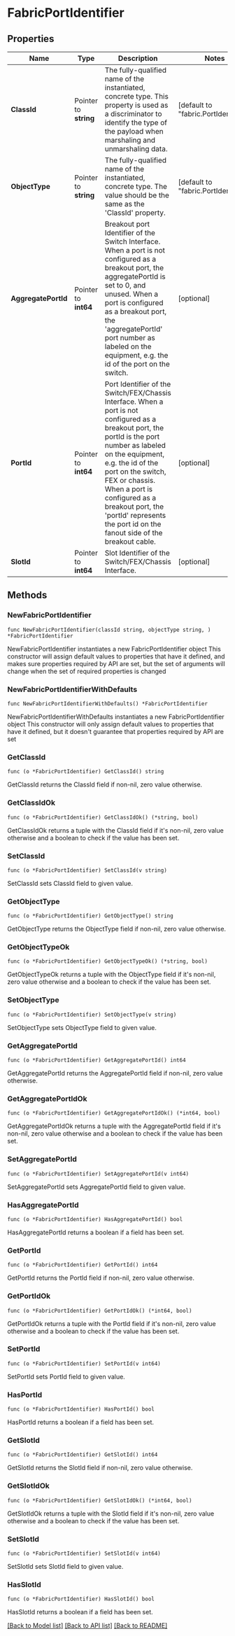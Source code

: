 # FabricPortIdentifier

## Properties

Name | Type | Description | Notes
------------ | ------------- | ------------- | -------------
**ClassId** | Pointer to **string** | The fully-qualified name of the instantiated, concrete type. This property is used as a discriminator to identify the type of the payload when marshaling and unmarshaling data. | [default to "fabric.PortIdentifier"]
**ObjectType** | Pointer to **string** | The fully-qualified name of the instantiated, concrete type. The value should be the same as the &#39;ClassId&#39; property. | [default to "fabric.PortIdentifier"]
**AggregatePortId** | Pointer to **int64** | Breakout port Identifier of the Switch Interface. When a port is not configured as a breakout port, the aggregatePortId is set to 0, and unused. When a port is configured as a breakout port, the &#39;aggregatePortId&#39; port number as labeled on the equipment, e.g. the id of the port on the switch. | [optional] 
**PortId** | Pointer to **int64** | Port Identifier of the Switch/FEX/Chassis Interface. When a port is not configured as a breakout port, the portId is the port number as labeled on the equipment, e.g. the id of the port on the switch, FEX or chassis. When a port is configured as a breakout port, the &#39;portId&#39; represents the port id on the fanout side of the breakout cable. | [optional] 
**SlotId** | Pointer to **int64** | Slot Identifier of the Switch/FEX/Chassis Interface. | [optional] 

## Methods

### NewFabricPortIdentifier

`func NewFabricPortIdentifier(classId string, objectType string, ) *FabricPortIdentifier`

NewFabricPortIdentifier instantiates a new FabricPortIdentifier object
This constructor will assign default values to properties that have it defined,
and makes sure properties required by API are set, but the set of arguments
will change when the set of required properties is changed

### NewFabricPortIdentifierWithDefaults

`func NewFabricPortIdentifierWithDefaults() *FabricPortIdentifier`

NewFabricPortIdentifierWithDefaults instantiates a new FabricPortIdentifier object
This constructor will only assign default values to properties that have it defined,
but it doesn't guarantee that properties required by API are set

### GetClassId

`func (o *FabricPortIdentifier) GetClassId() string`

GetClassId returns the ClassId field if non-nil, zero value otherwise.

### GetClassIdOk

`func (o *FabricPortIdentifier) GetClassIdOk() (*string, bool)`

GetClassIdOk returns a tuple with the ClassId field if it's non-nil, zero value otherwise
and a boolean to check if the value has been set.

### SetClassId

`func (o *FabricPortIdentifier) SetClassId(v string)`

SetClassId sets ClassId field to given value.


### GetObjectType

`func (o *FabricPortIdentifier) GetObjectType() string`

GetObjectType returns the ObjectType field if non-nil, zero value otherwise.

### GetObjectTypeOk

`func (o *FabricPortIdentifier) GetObjectTypeOk() (*string, bool)`

GetObjectTypeOk returns a tuple with the ObjectType field if it's non-nil, zero value otherwise
and a boolean to check if the value has been set.

### SetObjectType

`func (o *FabricPortIdentifier) SetObjectType(v string)`

SetObjectType sets ObjectType field to given value.


### GetAggregatePortId

`func (o *FabricPortIdentifier) GetAggregatePortId() int64`

GetAggregatePortId returns the AggregatePortId field if non-nil, zero value otherwise.

### GetAggregatePortIdOk

`func (o *FabricPortIdentifier) GetAggregatePortIdOk() (*int64, bool)`

GetAggregatePortIdOk returns a tuple with the AggregatePortId field if it's non-nil, zero value otherwise
and a boolean to check if the value has been set.

### SetAggregatePortId

`func (o *FabricPortIdentifier) SetAggregatePortId(v int64)`

SetAggregatePortId sets AggregatePortId field to given value.

### HasAggregatePortId

`func (o *FabricPortIdentifier) HasAggregatePortId() bool`

HasAggregatePortId returns a boolean if a field has been set.

### GetPortId

`func (o *FabricPortIdentifier) GetPortId() int64`

GetPortId returns the PortId field if non-nil, zero value otherwise.

### GetPortIdOk

`func (o *FabricPortIdentifier) GetPortIdOk() (*int64, bool)`

GetPortIdOk returns a tuple with the PortId field if it's non-nil, zero value otherwise
and a boolean to check if the value has been set.

### SetPortId

`func (o *FabricPortIdentifier) SetPortId(v int64)`

SetPortId sets PortId field to given value.

### HasPortId

`func (o *FabricPortIdentifier) HasPortId() bool`

HasPortId returns a boolean if a field has been set.

### GetSlotId

`func (o *FabricPortIdentifier) GetSlotId() int64`

GetSlotId returns the SlotId field if non-nil, zero value otherwise.

### GetSlotIdOk

`func (o *FabricPortIdentifier) GetSlotIdOk() (*int64, bool)`

GetSlotIdOk returns a tuple with the SlotId field if it's non-nil, zero value otherwise
and a boolean to check if the value has been set.

### SetSlotId

`func (o *FabricPortIdentifier) SetSlotId(v int64)`

SetSlotId sets SlotId field to given value.

### HasSlotId

`func (o *FabricPortIdentifier) HasSlotId() bool`

HasSlotId returns a boolean if a field has been set.


[[Back to Model list]](../README.md#documentation-for-models) [[Back to API list]](../README.md#documentation-for-api-endpoints) [[Back to README]](../README.md)


